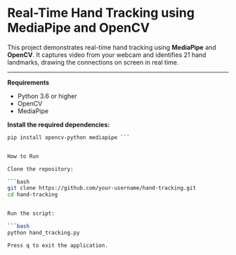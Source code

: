 # Real-Time Hand Tracking using MediaPipe and OpenCV

This project demonstrates real-time hand tracking using **MediaPipe** and **OpenCV**. It captures video from your webcam and identifies 21 hand landmarks, drawing the connections on screen in real time.

---

**Requirements**

- Python 3.6 or higher  
- OpenCV  
- MediaPipe  

**Install the required dependencies:**

```bash
pip install opencv-python mediapipe ```


How to Run

Clone the repository:

```bash
git clone https://github.com/your-username/hand-tracking.git
cd hand-tracking


Run the script:

```bash
python hand_tracking.py

Press q to exit the application.

